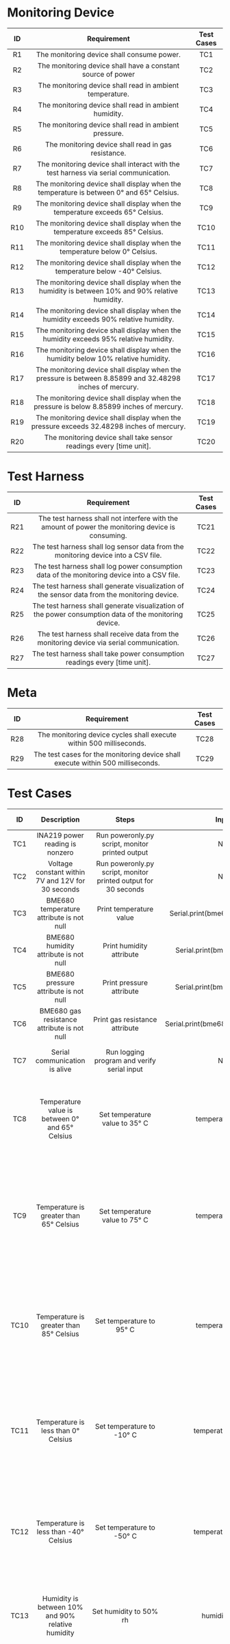 # Monitoring Device
| ID | Requirement | Test Cases |
|:---:|:---:|:---:|
| R1 | The monitoring device shall consume power. | TC1 |
| R2 | The monitoring device shall have a constant source of power | TC2 |
| R3 | The monitoring device shall read in ambient temperature. | TC3 |
| R4 | The monitoring device shall read in ambient humidity. | TC4 |
| R5 | The monitoring device shall read in ambient pressure. | TC5 |
| R6 | The monitoring device shall read in gas resistance. | TC6 |
| R7 | The monitoring device shall interact with the test harness via serial communication. | TC7 |
| R8 | The monitoring device shall display when the temperature is between 0° and 65° Celsius. | TC8 |
| R9 | The monitoring device shall display when the temperature exceeds 65° Celsius. | TC9 |
| R10 | The monitoring device shall display when the temperature exceeds 85° Celsius. | TC10 |
| R11 | The monitoring device shall display when the temperature below 0° Celsius. | TC11 |
| R12 | The monitoring device shall display when the temperature below -40° Celsius. | TC12 |
| R13 | The monitoring device shall display when the humidity is between 10% and 90% relative humidity. | TC13 |
| R14 | The monitoring device shall display when the humidity exceeds 90% relative humidity. | TC14 |
| R15 | The monitoring device shall display when the humidity exceeds 95% relative humidity. | TC15 |
| R16 | The monitoring device shall display when the humidity below 10% relative humidity. | TC16 |
| R17 | The monitoring device shall display when the pressure is between 8.85899 and 32.48298 inches of mercury.| TC17 |
| R18 | The monitoring device shall display when the pressure is below 8.85899 inches of mercury.| TC18 |
| R19 | The monitoring device shall display when the pressure exceeds 32.48298 inches of mercury. | TC19 |
| R20 | The monitoring device shall take sensor readings every \[time unit\]. | TC20 |

# Test Harness
| ID | Requirement | Test Cases |
|:---:|:---:|:---:|
| R21 | The test harness shall not interfere with the amount of power the monitoring device is consuming.| TC21 |
| R22 | The test harness shall log sensor data from the monitoring device into a CSV file.  | TC22 |
| R23 | The test harness shall log power consumption data of the monitoring device into a CSV file.  | TC23 |
| R24 | The test harness shall generate visualization of the sensor data from the monitoring device. | TC24 |
| R25 | The test harness shall generate visualization of the power consumption data of the monitoring device.  | TC25 |
| R26 | The test harness shall receive data from the monitoring device via serial communication. | TC26 |
| R27 | The test harness shall take power consumption readings every \[time unit\]. | TC27 |

# Meta
| ID | Requirement | Test Cases |
|:---:|:---:|:---:|
| R28 | The monitoring device cycles shall execute within 500 milliseconds. | TC28 |
| R29 | The test cases for the monitoring device shall execute within 500 milliseconds. | TC29 |

# Test Cases
| ID | Description | Steps | Input | Expected Output | Actual Output | Pass/Fail | Requirement Link |
|:---:|:---:|:---:|:---:|:---:|:---:|:---:|:---:|
| TC1 | INA219 power reading is nonzero | Run poweronly.py script, monitor printed output | N/A | Power value greater than 0 watts | Range of values > 0W | Pass | R1 |
| TC2 | Voltage constant within 7V and 12V for 30 seconds | Run poweronly.py script, monitor printed output for 30 seconds | N/A | Consistent voltage of 9.128V | Pass | R2 |
| TC3 | BME680 temperature attribute is not null | Print temperature value | Serial.print(bme680.temperature) | Non-null value | Non-null value | Pass | R3 |
| TC4 | BME680 humidity attribute is not null | Print humidity attribute | Serial.print(bme680.humidity) | Non-null value | Non-null value | Pass | R4 |
| TC5 | BME680 pressure attribute is not null | Print pressure attribute | Serial.print(bme680.pressure) | Non-null value | | Non-null value | Pass | R5 |
| TC6 | BME680 gas resistance attribute is not null | Print gas resistance attribute | Serial.print(bme680.gas_resistance) | Non-null value | Non-null value | Pass | R6 |
| TC7 | Serial communication is alive | Run logging program and verify serial input | N/A | Statement from Arduino printed to Pi terminal | Statements from Arduino are printed to Pi terminal | Pass | R7 |
| TC8 | Temperature value is between 0° and 65° Celsius | Set temperature value to 35° C | temperature = 35 | "Temperature is within the full accuracy range for the humidity and pressure sensors" printed to serial | "Temperature is within the full accuracy range for the humidity and pressure sensors" | Pass | R8 |
| TC9 | Temperature is greater than 65° Celsius | Set temperature value to 75° C | temperature = 75 | "Temperature has exceeded 65° C. Temperature is outside the full accuracy range for the humidity and pressure sensors" printed to serial | "Temperature has exceeded 65° C. Temperature is outside the full accuracy range for the humidity and pressure sensors" | Pass | R9 |
| TC10 | Temperature is greater than 85° Celsius | Set temperature to 95° C | temperature = 95 | "Temperature has exceeded 85° C. Temperature is outside the operational range for the BME680 sensor" printed to serial | "Temperature has exceeded 85° C. Temperature is outside the operational range for the BME680 sensor" | Pass | R10 |
| TC11 | Temperature is less than 0° Celsius | Set temperature to -10° C | temperature = -10 | "Temperature is below 0° C. Temperature is outside the full accuracy range for the humidity and pressure sensors" printed to serial | "Temperature is below 0° C. Temperature is outside the full accuracy range for the humidity and pressure sensors" | Pass | R11 |
| TC12 | Temperature is less than -40° Celsius | Set temperature to -50° C | temperature = -50 | "Temperature is below -40° C. Temperature is outside the operational range for the BME680 sensor" printed to serial | "Temperature is below -40° C. Temperature is outside the operational range for the BME680 sensor" | Pass | R12 |
| TC13 | Humidity is between 10% and 90% relative humidity | Set humidity to 50% rh | humidity = 50 | "Humidity is within the full accuracy range for the humidity sensor" printed to serial | "Humidity is within the full accuracy range for the humidity sensor" | Pass | R13 |
| TC14 | Humidity is greater than 90% relative humidity | Set humidity to 92.5% rh | humidity = 92.5 | "Humidity has exceeded 90% rh. Humidity is outside the full accuracy range for the humidity sensor" printed to serial | "Humidity has exceeded 90% rh. Humidity is outside the full accuracy range for the humidity sensor" | Pass | R14 |
| TC15 | Humidity is greater than 95% relative humidity | Set humidity to 97.5% rh | humidity = 97.5 | "Humidity has exceeded 95% rh. Humidity is outside the operational range for the gas sensor" printed to serial | "Humidity has exceeded 95% rh. Humidity is outside the operational range for the gas sensor" | Pass | R15 |
| TC16 | Humidity is less than 10% relative humidity | Set humidity to 5% rh | humidity = 5 | "Humidity is below 10% rh. Humidity is outside the operational range for the gas sensor" printed to serial | "Humidity is below 10% rh. Humidity is outside the operational range for the gas sensor" | Pass | R16 |
| TC17 | Pressure is between 8.85899 and 32.48298 inches of mercury | Set pressure to 20 inHg | pressure = 20 | "Pressure is within the full accuracy range for the pressure sensor" printed to serial | "Pressure is within the full accuracy range for the pressure sensor" | Pass | R17 |
| TC18 | Pressure is less than 8.85899 inches of mercury | Set pressure to 5 inHg | pressure = 5 | "Pressure is below the full accuracy range for the pressure sensor" | "Pressure is below the full accuracy range for the pressure sensor" | Pass | R18 |
| TC19 | Pressure is greater than 32.48298 inches of mercury | Set pressure to 35 inHg | pressure = 35 | "Pressure exceeds the full accuracy range for the pressure sensor" | "Pressure exceeds the full accuracy range for the pressure sensor" | Pass | R19 |
| TC20 | Sensor readings are taken every 5 seconds | Run bme680_v3, monitor serial output | N/A | Reading statement printed every 5 seconds | Reading statement printed every 5 seconds | Pass | R20 |
| TC21 | Test harness cannot interfere with power consumption of the monitoring device | Run poweronly.py with USB connection between monitoring device and test harness, then without USB connection, monitor outputs and compare | N/A | Power consumption does not change whether USB connection exists or not | Offset of ~10mA, ~0.2W, consistent | Fail | R21 |
| TC22 | Test harness logs sensor data into CSV file | Run arduinopower.log, upon completion check for presence of sensor-data CSV file | N/A | Timestamped sensor-data CSV file | CSV file exists | Pass | R22 |
| TC23 | Test harness logs power consumption data into CSV file | Run arduinopowerlog.py, upon completion check for presence of power-data CSV file | N/A | Timestamped power-data CSV file | CSV file exists | Pass | R23 |
| TC24 | Test harness generates graphs of the sensor data | Run sensorgraphs.py, visually confirm graph | N/A | Graph | Graph | Pass | R24 |
| TC25 | Test harness generates graphs of the power consumption data | Run powergraphs.py, visually confirm graph | N/A | Graph | Graph | Pass | R25 |
| TC26 | Test harness receives data from monitoring device via serial | Run arduinopowerlog.py, monitor printed output | N/A | On-screen output | On-screen output | Pass | R26 |
| TC27 | Power consumption readings are taken every 5 seconds | Run arduinopowerlog.py, compare timestamp | N/A | Reading every 5 seconds within 200 milliseconds | Reading frequency of 5 seconds with < 200ms variance | Pass | R27 |
| TC28 | Monitoring device cycles will execute within 500 milliseconds | Run bme680_v3, monitor timestamps | N/A | 500 milliseconds | < 500ms | Pass | R28 |
| TC29 | Non-visual test cases for monitoring device will execute within 500 milliseconds| Run several test cases, monitor timestamps | N/A | 500 milliseconds | < 500ms | Pass | R29 |

